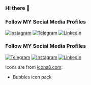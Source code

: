 ### Hi there 👋

<!--
**mohsen-hasanpour/mohsen-hasanpour** is a ✨ _special_ ✨ repository because its `README.md` (this file) appears on your GitHub profile.

Here are some ideas to get you started:

- 🔭 I’m currently working on ...
- 🌱 I’m currently learning ...
- 👯 I’m looking to collaborate on ...
- 🤔 I’m looking for help with ...
- 💬 Ask me about ...
- 📫 How to reach me: ...
- 😄 Pronouns: ...
- ⚡ Fun fact: ...
-->


### Follow MY Social Media Profiles

[![Instagram](https://img.icons8.com/color/48/000000/instagram-new--v1.png)](https://www.instagram.com/your_instagram_username/)
[![Telegram](https://img.icons8.com/color/48/000000/telegram-app--v1.png)](https://t.me/your_telegram_username)
[![LinkedIn](https://img.icons8.com/color/48/000000/linkedin.png)](https://www.linkedin.com/in/your_linkedin_username/)


### Follow MY Social Media Profiles

[![Telegram](https://img.icons8.com/color/48/000000/bubbles.png)](https://t.me/hasanpour_mohsen)
[![Instagram](https://img.icons8.com/color/48/000000/bubbles.png)](https://instagram.com/hasanpour__mohsen)
[![LinkedIn](https://img.icons8.com/color/48/000000/bubbles.png)](https://www.linkedin.com/in/mohsen-hasanpour-66476a262/)

Icons are from [icons8.com](https://icons8.com/):
- Bubbles icon pack
